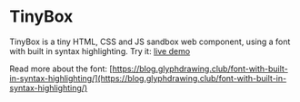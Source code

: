# TinyBox

TinyBox is a tiny HTML, CSS and JS sandbox web component, using a font with built in syntax highlighting. Try it: [live demo](https://hlotvonen.github.io/tinybox/)

Read more about the font: [https://blog.glyphdrawing.club/font-with-built-in-syntax-highlighting/](https://blog.glyphdrawing.club/font-with-built-in-syntax-highlighting/)